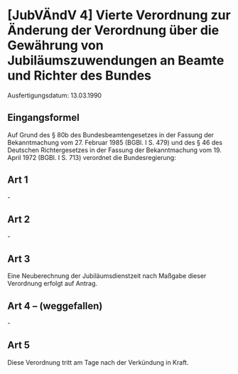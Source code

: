 # [JubVÄndV 4] Vierte Verordnung zur Änderung der Verordnung über die Gewährung von Jubiläumszuwendungen an Beamte und Richter des Bundes

Ausfertigungsdatum: 13.03.1990

 

## Eingangsformel

Auf Grund des § 80b des Bundesbeamtengesetzes in der Fassung der Bekanntmachung vom 27. Februar 1985 (BGBl. I S. 479) und des § 46 des Deutschen Richtergesetzes in der Fassung der Bekanntmachung vom 19. April 1972 (BGBl. I S. 713) verordnet die Bundesregierung:


## Art 1

\-


## Art 2

\-


## Art 3

Eine Neuberechnung der Jubiläumsdienstzeit nach Maßgabe dieser Verordnung erfolgt auf Antrag.


## Art 4 – (weggefallen)

\-


## Art 5

Diese Verordnung tritt am Tage nach der Verkündung in Kraft.
